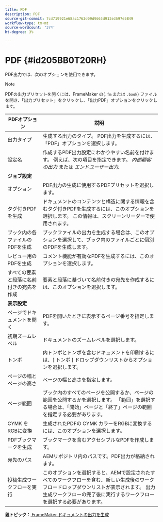 ```yaml
---
title: PDF
description: PDF
source-git-commit: 7cd719921e68ac1763d09d9665d912e3697e5849
workflow-type: tm+mt
source-wordcount: '374'
ht-degree: 3%

---
```



# PDF {#id205BB0T20RH}

PDF出力では、次のオプションを使用できます。

>[!NOTE]
>
> PDFの出力プリセットを開くには、FrameMaker の\(`.fm` または `.book`\) ファイルを開き、「出力プリセット」をクリックし、「出力PDF」オプションをクリックします。

| PDFオプション | 説明 |
|-----------|-----------|
| 出力タイプ | 生成する出力のタイプ。 PDF出力を生成するには、「PDF」オプションを選択します。 |
| 設定名 | 作成するPDF出力設定にわかりやすい名前を付けます。 例えば、次の項目を指定できます。 *内部顧客の出力* または *エンドユーザー出力*. |
| **ジョブ設定** |
| オプション | PDF出力の生成に使用するPDFプリセットを選択します。 |
| タグ付きPDFを生成 | ドキュメントのコンテンツと構造に関する情報を含むタグ付きPDFを生成するには、このオプションを選択します。 この情報は、スクリーンリーダーで使用されます。 |
| ブック内の各ファイルのPDFを生成 | ブックファイルの出力を生成する場合は、このオプションを選択して、ブック内のファイルごとに個別のPDFを生成します。 |
| レビュー用のPDFを生成 | コメント機能が有効なPDFを生成するには、このオプションを選択します。 |
| すべての要素と段落に名前付きの宛先を作成 | 要素と段落に基づいて名前付きの宛先を作成するには、このオプションを選択します。 |
| **表示設定** |
| ページでドキュメントを開く | PDFを開いたときに表示するページ番号を指定します。 |
| 初期ズームレベル | ドキュメントのズームレベルを選択します。 |
| トンボ | 内トンボとトンボを含むドキュメントを印刷するには、[ トンボ ] ドロップダウンリストからオプションを選択します。 |
| ページの幅とページの高さ | ページの幅と高さを指定します。 |
| ページ範囲 | ブック内のすべてのページを公開するか、ページの範囲を公開するかを選択します。 「範囲」を選択する場合は、「開始」ページと「終了」ページの範囲を指定する必要があります。 |
| CYMK をRGBに変換 | 生成されたPDFの CYMK カラーをRGBに変換するには、このオプションを選択します。 |
| PDFブックマークを生成 | ブックマークを含むアクセシブルなPDFを作成します。 |
| 宛先のパス | AEMリポジトリ内のパスです。PDF出力が格納されます。 |
| 投稿生成ワークフローを実行 | このオプションを選択すると、AEMで設定されたすべてのワークフローを含む、新しい生成後のワークフロードロップダウンリストが表示されます。 出力生成ワークフローの完了後に実行するワークフローを選択する必要があります。 |

**親トピック：**[ FrameMaker ドキュメントの出力を生成](fm-output-generatation.md)

